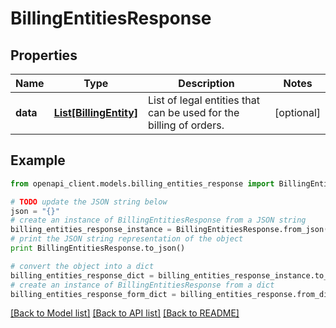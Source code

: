 # BillingEntitiesResponse


## Properties
Name | Type | Description | Notes
------------ | ------------- | ------------- | -------------
**data** | [**List[BillingEntity]**](BillingEntity.md) | List of legal entities that can be used for the billing of orders. | [optional] 

## Example

```python
from openapi_client.models.billing_entities_response import BillingEntitiesResponse

# TODO update the JSON string below
json = "{}"
# create an instance of BillingEntitiesResponse from a JSON string
billing_entities_response_instance = BillingEntitiesResponse.from_json(json)
# print the JSON string representation of the object
print BillingEntitiesResponse.to_json()

# convert the object into a dict
billing_entities_response_dict = billing_entities_response_instance.to_dict()
# create an instance of BillingEntitiesResponse from a dict
billing_entities_response_form_dict = billing_entities_response.from_dict(billing_entities_response_dict)
```
[[Back to Model list]](../README.md#documentation-for-models) [[Back to API list]](../README.md#documentation-for-api-endpoints) [[Back to README]](../README.md)


